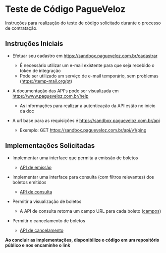 # Teste de Código PagueVeloz

Instruções para realização do teste de código solicitado durante o processo de contratação.

## Instruções Iniciais

* Efetuar seu cadastro em https://sandbox.pagueveloz.com.br/cadastrar
    * É necessário utilizar um e-mail existente para que seja recebido o token de integração
    * Pode ser utilizado um serviço de e-mail temporário, sem problemas (https://temp-mail.org/pt)

* A documentação das API's pode ser visualizada em https://www.pagueveloz.com.br/help
    * As informações para realizar a autenticação da API estão no início da doc
    
* A url base para as requisições é https://sandbox.pagueveloz.com.br/api
    * Exemplo: GET https://sandbox.pagueveloz.com.br/api/v1/ping

## Implementações Solicitadas

* Implementar uma interface que permita a emissão de boletos
    * [API de emissão](https://www.pagueveloz.com.br/Help/Api/POST-api-v4-Boleto)
    
* Implementar uma interface para consulta (com filtros relevantes) dos boletos emitidos
    * [API de consulta](https://www.pagueveloz.com.br/Help/Api/GET-api-v4-Boleto_DataInicio_DataFim_Status_Documento_SeuNumero_IncluirCancelados_ApenasAgendados_NaoVisualizados)
    
* Permitir a visualização de boletos
    * A API de consulta retorna um campo URL para cada boleto ([campos](https://www.pagueveloz.com.br/Help/ResourceModel?modelName=ItemRelatorioBoletoDto))
    
* Permitir o cancelamento de boletos
    * [API de cancelamento](https://www.pagueveloz.com.br/Help/Api/DELETE-api-v4-Boleto-id)

**Ao concluir as implementações, disponibilize o código em um repositório público e nos encaminhe o link**

